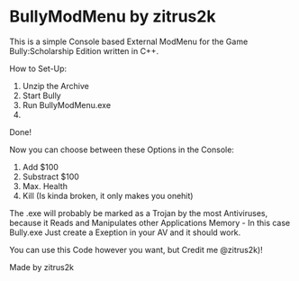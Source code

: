 # BullyModMenu by zitrus2k
This is a simple Console based External ModMenu for the Game Bully:Scholarship Edition written in C++.

How to Set-Up:

1. Unzip the Archive
2. Start Bully
3. Run BullyModMenu.exe
4. 
Done!

Now you can choose between these Options in the Console:

1. Add $100
2. Substract $100
3. Max. Health
4. Kill (Is kinda broken, it only makes you onehit)

The .exe will probably be marked as a Trojan by the most Antiviruses, 
because it Reads and Manipulates other Applications Memory -
In this case Bully.exe
Just create a Exeption in your AV and it should work.

You can use this Code however you want, but Credit me @zitrus2k)!

Made by zitrus2k
